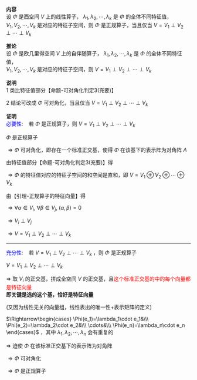 **内容**  
设 $\Phi$ 是酉空间 $V$ 上的线性算子， $\lambda_1,\lambda_2,\cdots,\lambda_k$ 是 $\Phi$ 的全体不同特征值，  
 $V_1,V_2,\cdots,V_k$ 是对应的特征子空间，则 $\Phi$ 是正规算子，当且仅当 $V=V_1\perp V_2\perp\cdots\perp V_k$  
  
**推论**  
设 $\Phi$ 是欧几里得空间 $V$ 上的自伴随算子， $\lambda_1,\lambda_2,\cdots,\lambda_k$ 是 $\Phi$ 的全体不同特征值，  
 $V_1,V_2,\cdots,V_k$ 是对应的特征子空间，则 $V=V_1\perp V_2\perp\cdots\perp V_k$  
  
**说明**  
1 类比特征值部分【命题-可对角化判定3(充要)】  
  
2 结论可改成 $\Phi$ 可对角化，当且仅当 $V=V_1\perp V_2\perp\cdots\perp V_k$  
  
**证明**  
<font color=blue>必要性</font>: $\enspace$  若 $\Phi$ 是正规算子，则 $V=V_1\perp V_2\perp\cdots\perp V_k$  
  
 $\Phi$ 是正规算子  
  
 $\Rightarrow\Phi$ 可对角化，即存在一个标准正交基，使得 $\Phi$ 在该基下的表示阵为对角阵 $\Lambda$  
  
由特征值部分【命题-可对角化判定3(充要)】得  
  
 $\Rightarrow\Phi$ 的特征值对应的特征子空间的和空间是直和，即 $V=V_1\oplus V_2\oplus\cdots\oplus V_k$  
  
由【引理-正规算子的特征向量】得  
  
 $\Rightarrow\forall \alpha\in V_i,\ \forall \beta\in V_j,\ (\alpha,\beta)=0$  
  
 $\Rightarrow V_i\perp V_j$  
  
 $\Rightarrow V=V_1\perp V_2\perp\cdots\perp V_k$  
  
---  
  
<font color=blue>充分性</font>: $\enspace$  若 $V=V_1\perp V_2\perp\cdots\perp V_k$ ，则 $\Phi$ 是正规算子  
  
 $V=V_1\perp V_2\perp\cdots\perp V_k$  
  
 $\Rightarrow$ 取 $V_i$ 的正交基，拼成全空间 $V$ 的正交基，且<font color=red>这个标准正交基的中的每个向量都是特征向量</font>  
**即关键是选的这个基，恰好是特征向量**  
  
(又因为线性无关的向量组，线性表出的唯一性+表示矩阵的定义)  
  
 $\Rightarrow\begin{cases}  
\Phi(e_1)=\lambda_1\cdot e_1&\\\ \Phi(e_2)=\lambda_2\cdot e_2&\\\ \cdots&\\\ \Phi(e_n)=\lambda_n\cdot e_n  
\end{cases}$ ，其中 $\lambda_1,\lambda_2,\cdots,\lambda_n$ 会有重复的  
  
 $\Rightarrow$ 迫使 $\Phi$ 在该标准正交基下的表示阵为对角阵  
  
 $\Rightarrow\Phi$ 可对角化  
  
 $\Rightarrow\Phi$ 是正规算子  
